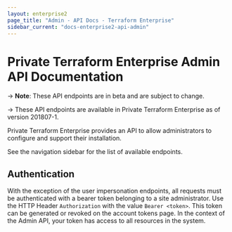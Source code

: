 ```yaml
---
layout: enterprise2
page_title: "Admin - API Docs - Terraform Enterprise"
sidebar_current: "docs-enterprise2-api-admin"
---
```


# Private Terraform Enterprise Admin API Documentation

-> **Note**: These API endpoints are in beta and are subject to change.

-> These API endpoints are available in Private Terraform Enterprise as of version 201807-1.

Private Terraform Enterprise provides an API to allow administrators to configure and support their installation.

See the navigation sidebar for the list of available endpoints.

## Authentication

With the exception of the user impersonation endpoints, all requests must be authenticated with a bearer token belonging to a site administrator. Use the HTTP Header `Authorization` with the value `Bearer <token>`. This token can be generated or revoked on the account tokens page. In the context of the Admin API, your token has access to all resources in the system.
